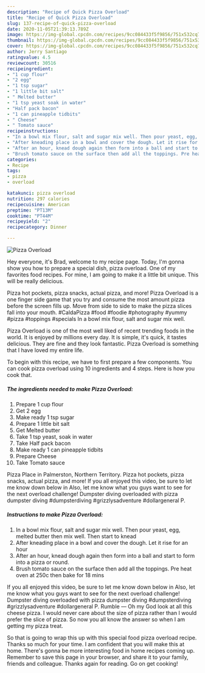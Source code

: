 ```yaml
---
description: "Recipe of Quick Pizza Overload"
title: "Recipe of Quick Pizza Overload"
slug: 137-recipe-of-quick-pizza-overload
date: 2020-11-05T21:39:13.789Z
image: https://img-global.cpcdn.com/recipes/9cc084433f5f9856/751x532cq70/pizza-overload-recipe-main-photo.jpg
thumbnail: https://img-global.cpcdn.com/recipes/9cc084433f5f9856/751x532cq70/pizza-overload-recipe-main-photo.jpg
cover: https://img-global.cpcdn.com/recipes/9cc084433f5f9856/751x532cq70/pizza-overload-recipe-main-photo.jpg
author: Jerry Santiago
ratingvalue: 4.5
reviewcount: 30516
recipeingredient:
- "1 cup flour"
- "2 egg"
- "1 tsp sugar"
- "1 little bit salt"
- " Melted butter"
- "1 tsp yeast soak in water"
- "Half pack bacon"
- "1 can pineapple tidbits"
- " Cheese"
- " Tomato sauce"
recipeinstructions:
- "In a bowl mix flour, salt and sugar mix well. Then pour yeast, egg, melted butter then mix well. Then start to knead"
- "After kneading place in a bowl and cover the dough. Let it rise for an hour"
- "After an hour, knead dough again then form into a ball and start to form into a pizza or round."
- "Brush tomato sauce on the surface then add all the toppings. Pre heat oven at 250c then bake for 18 mins"
categories:
- Recipe
tags:
- pizza
- overload

katakunci: pizza overload 
nutrition: 297 calories
recipecuisine: American
preptime: "PT13M"
cooktime: "PT44M"
recipeyield: "2"
recipecategory: Dinner

---
```



![Pizza Overload](https://img-global.cpcdn.com/recipes/9cc084433f5f9856/751x532cq70/pizza-overload-recipe-main-photo.jpg)

Hey everyone, it's Brad, welcome to my recipe page. Today, I'm gonna show you how to prepare a special dish, pizza overload. One of my favorites food recipes. For mine, I am going to make it a little bit unique. This will be really delicious.

Pizza hot pockets, pizza snacks, actual pizza, and more! Pizza Overload is a one finger side game that you try and consume the most amount pizza before the screen fills up. Move from side to side to make the pizza slices fall into your mouth. #CaldaPizza #food #foodie #photography #yummy #pizza #toppings #specials In a bowl mix flour, salt and sugar mix well.

Pizza Overload is one of the most well liked of recent trending foods in the world. It is enjoyed by millions every day. It is simple, it's quick, it tastes delicious. They are fine and they look fantastic. Pizza Overload is something that I have loved my entire life.


To begin with this recipe, we have to first prepare a few components. You can cook pizza overload using 10 ingredients and 4 steps. Here is how you cook that.

<!--inarticleads1-->

##### The ingredients needed to make Pizza Overload:

1. Prepare 1 cup flour
1. Get 2 egg
1. Make ready 1 tsp sugar
1. Prepare 1 little bit salt
1. Get  Melted butter
1. Take 1 tsp yeast, soak in water
1. Take Half pack bacon
1. Make ready 1 can pineapple tidbits
1. Prepare  Cheese
1. Take  Tomato sauce


Pizza Place in Palmerston, Northern Territory. Pizza hot pockets, pizza snacks, actual pizza, and more! If you all enjoyed this video, be sure to let me know down below in Also, let me know what you guys want to see for the next overload challenge! Dumpster diving overloaded with pizza dumpster diving #dumpsterdiving #grizzlysadventure #dollargeneral P. 

<!--inarticleads2-->

##### Instructions to make Pizza Overload:

1. In a bowl mix flour, salt and sugar mix well. Then pour yeast, egg, melted butter then mix well. Then start to knead
1. After kneading place in a bowl and cover the dough. Let it rise for an hour
1. After an hour, knead dough again then form into a ball and start to form into a pizza or round.
1. Brush tomato sauce on the surface then add all the toppings. Pre heat oven at 250c then bake for 18 mins


If you all enjoyed this video, be sure to let me know down below in Also, let me know what you guys want to see for the next overload challenge! Dumpster diving overloaded with pizza dumpster diving #dumpsterdiving #grizzlysadventure #dollargeneral P. Rumble — Oh my God look at all this cheese pizza. I would never care about the size of pizza rather than I would prefer the slice of pizza. So now you all know the answer so when I am getting my pizza treat. 

So that is going to wrap this up with this special food pizza overload recipe. Thanks so much for your time. I am confident that you will make this at home. There's gonna be more interesting food in home recipes coming up. Remember to save this page in your browser, and share it to your family, friends and colleague. Thanks again for reading. Go on get cooking!
